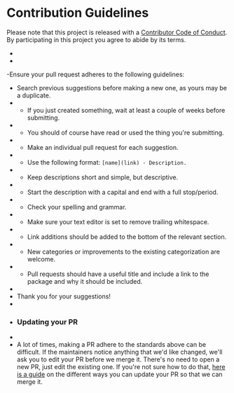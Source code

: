 # Contribution Guidelines

Please note that this project is released with a [Contributor Code of Conduct](code-of-conduct.md). By participating in this project you agree to abide by its terms.

-
-
-Ensure your pull request adheres to the following guidelines:

- Search previous suggestions before making a new one, as yours may be a duplicate.
- - If you just created something, wait at least a couple of weeks before submitting.
- - You should of course have read or used the thing you're submitting.
- - Make an individual pull request for each suggestion.
- - Use the following format: `[name](link) - Description.`
- - Keep descriptions short and simple, but descriptive.
- - Start the description with a capital and end with a full stop/period.
- - Check your spelling and grammar.
- - Make sure your text editor is set to remove trailing whitespace.
- - Link additions should be added to the bottom of the relevant section.
- - New categories or improvements to the existing categorization are welcome.
- - Pull requests should have a useful title and include a link to the package and why it should be included.
-
- Thank you for your suggestions!
-
- ### Updating your PR
-
- A lot of times, making a PR adhere to the standards above can be difficult. If the maintainers notice anything that we'd like changed, we'll ask you to edit your PR before we merge it. There's no need to open a new PR, just edit the existing one. If you're not sure how to do that, [here is a guide](https://github.com/RichardLitt/docs/blob/master/amending-a-commit-guide.md) on the different ways you can update your PR so that we can merge it.
